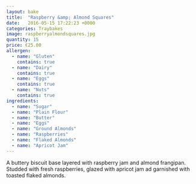 ```yaml
---
layout: bake
title:  "Raspberry &amp; Almond Squares"
date:   2016-05-15 17:22:23 +0000
categories: Traybakes
image: raspberryalmondsquares.jpg
quantity: 15
price: €25.00
allergen:
  - name: "Gluten"
    contains: true
  - name: "Dairy"
    contains: true
  - name: "Eggs"
    contains: true
  - name: "Nuts"
    contains: true
ingredients:
  - name: "Sugar"
  - name: "Plain Flour"
  - name: "Butter"
  - name: "Eggs"
  - name: "Ground Almonds"
  - name: "Raspberries"
  - name: "Flaked Almonds"
  - name: "Apricot Jam"
---
```

A buttery biscuit base layered with raspberry jam and almond frangipan. Studded with fresh raspberries, glazed with apricot jam ad garnished with toasted flaked almonds.
